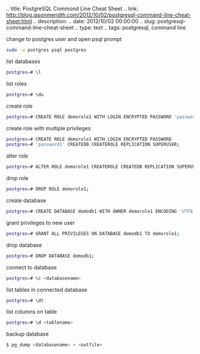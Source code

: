 .. title: PostgreSQL Commond Line Cheat Sheet
.. link: http://blog.jasonmeridth.com/2012/10/02/postgresql-command-line-cheat-sheet.html 
.. description: 
.. date: 2012/10/02 00:00:00
.. slug: postgresql-command-line-cheat-sheet 
.. type: text
.. tags: postgresql, command line

change to postgres user and open psql prompt

```bash
sudo -u postgres psql postgres
```

list databases

```bash
postgres=# \l
```

list roles

```bash
postgres=# \du
```

create role

```bash
postgres=# CREATE ROLE demorole1 WITH LOGIN ENCRYPTED PASSWORD 'password1' CREATEDB;
```

create role with multiple privileges

```bash
postgres=# CREATE ROLE demorole1 WITH LOGIN ENCRYPTED PASSWORD
postgres=# 'password1' CREATEDB CREATEROLE REPLICATION SUPERUSER;
```

alter role

```bash
postgres=# ALTER ROLE demorole1 CREATEROLE CREATEDB REPLICATION SUPERUSER;
```

drop role

```bash
postgres=# DROP ROLE demorole1;
```

create database

```bash
postgres=# CREATE DATABASE demodb1 WITH OWNER demorole1 ENCODING 'UTF8';
```

grant privileges to new user

```bash
postgres=# GRANT ALL PRIVILEGES ON DATABASE demodb1 TO demorole1;
```

drop database

```bash
postgres=# DROP DATABASE demodb1;
```

connect to database

```bash
postgres=# \c <databasename>
```

list tables in connected database

```bash
postgres=# \dt
```

list columns on table

```bash
postgres=# \d <tablename>
```

backup database

```bash
$ pg_dump <databasename> > <outfile> 
```
